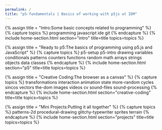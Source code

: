 ```yaml
---
permalink: /
title: "p5-fundamentals | Basics of working with p5js at IDM"
---
```

<!-- Intro -->
{% assign title = "Intro:Some basic concepts related to programming" %}
{% capture topics %}
  programming
  javascript
  ide
  git
{% endcapture %}
{% include home-section.html section="intro" title=title topics=topics %}

<!-- P5 -->
{% assign title = "Ready to p5:The basics of programming using p5.js and JavaScript" %}
{% capture topics %}
  p5-setup
  p5-intro
  drawing
  variables
  conditionals
  patterns
  counters
  functions
  random
  math
  arrays
  strings
  objects
  data
  classes
{% endcapture %}
{% include home-section.html section="p5" title=title topics=topics %}

<!-- Creative Coding -->
{% assign title = "Creative Coding:The browser as a canvas" %}
{% capture topics %}
  transformations
  interaction
  animation
  state
  more-random
  cycles
  sincos
  vectors
  the-dom
  images
  videos
  cv
  sound-files
  sound-processing
{% endcapture %}
{% include home-section.html section="creative-coding" title=title topics=topics %}

<!-- Projects -->
{% assign title = "Mini Projects:Putting it all together" %}
{% capture topics %}
  patterns-2d
  procedural-drawing
  glitchy-typewriter
  sprites
  terrain
{% endcapture %}
{% include home-section.html section="projects" title=title topics=topics %}
